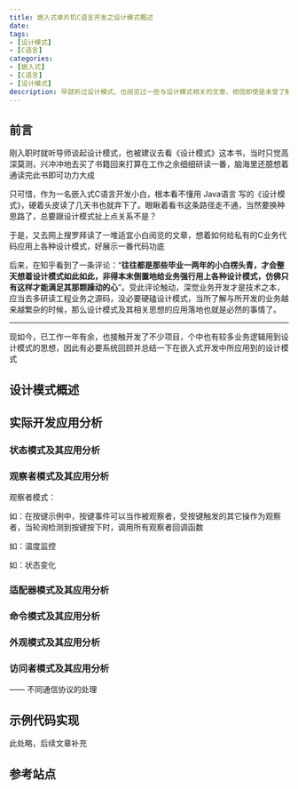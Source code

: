 ```yaml
---
title: 嵌入式单片机C语言开发之设计模式概述
date:
tags:
- [设计模式]
- [C语言]
categories:
- [嵌入式]
- [C语言]
- [设计模式]
description: 早就听过设计模式、也阅览过一些与设计模式相关的文章，相信即使是未曾了解过设计模式的嵌入式软件工程师，或多或少的都在日常开发中有应用到相关的设计思想，因此，写下本文，以系统总结本人在嵌入式C语言开发工作中对设计模式的理解及应用。
---
```



## 前言

刚入职时就听导师谈起设计模式，也被建议去看《设计模式》这本书，当时只觉高深莫测，兴冲冲地去买了书籍回来打算在工作之余细细研读一番，脑海里还臆想着通读完此书即可功力大成

只可惜，作为一名嵌入式C语言开发小白，根本看不懂用 Java语言 写的《设计模式》，硬着头皮读了几天书也就弃下了。眼瞅着看书这条路径走不通，当然要换种思路了，总要跟设计模式扯上点关系不是？

于是，又去网上搜罗拜读了一堆适宜小白阅览的文章，想着如何给私有的C业务代码应用上各种设计模式，好展示一番代码功底

后来，在知乎看到了一条评论：“**往往都是那些毕业一两年的小白楞头青，才会整天想着设计模式如此如此，非得本末倒置地给业务强行用上各种设计模式，仿佛只有这样才能满足其那颗躁动的心**”。受此评论触动，深觉业务开发才是技术之本，应当去多研读工程业务之源码，没必要硬磕设计模式，当所了解与所开发的业务越来越繁杂的时候，那么设计模式及其相关思想的应用落地也就是必然的事情了。


---

现如今，已工作一年有余，也接触开发了不少项目，个中也有较多业务逻辑用到设计模式的思想，因此有必要系统回顾并总结一下在嵌入式开发中所应用到的设计模式


## 设计模式概述




## 实际开发应用分析

### 状态模式及其应用分析

### 观察者模式及其应用分析

观察者模式：

如：在按键示例中，按键事件可以当作被观察者，受按键触发的其它操作为观察者，当轮询检测到按键按下时，调用所有观察者回调函数

如：温度监控

如：状态变化

### 适配器模式及其应用分析

### 命令模式及其应用分析

### 外观模式及其应用分析

### 访问者模式及其应用分析

 —— 不同通信协议的处理



## 示例代码实现

此处略，后续文章补充

## 参考站点







